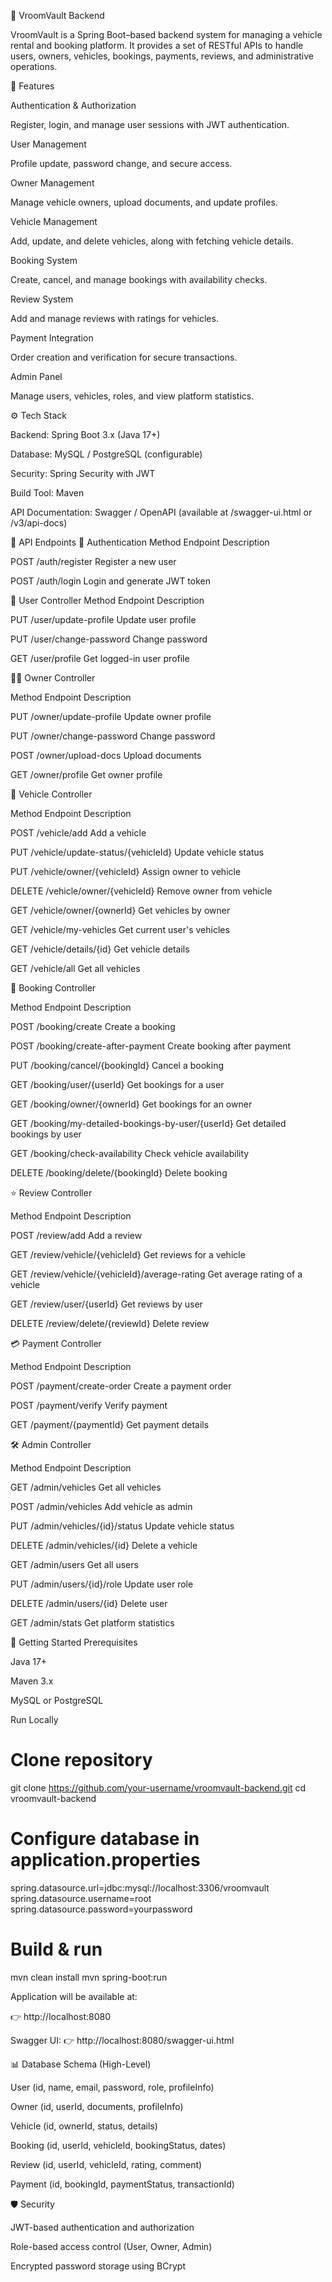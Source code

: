 🚗 VroomVault Backend

VroomVault is a Spring Boot–based backend system for managing a vehicle rental and booking platform.
It provides a set of RESTful APIs to handle users, owners, vehicles, bookings, payments, reviews, and administrative operations.

📌 Features

Authentication & Authorization

Register, login, and manage user sessions with JWT authentication.

User Management

Profile update, password change, and secure access.

Owner Management

Manage vehicle owners, upload documents, and update profiles.

Vehicle Management

Add, update, and delete vehicles, along with fetching vehicle details.

Booking System

Create, cancel, and manage bookings with availability checks.

Review System

Add and manage reviews with ratings for vehicles.

Payment Integration

Order creation and verification for secure transactions.

Admin Panel

Manage users, vehicles, roles, and view platform statistics.

⚙️ Tech Stack

Backend: Spring Boot 3.x (Java 17+)

Database: MySQL / PostgreSQL (configurable)

Security: Spring Security with JWT

Build Tool: Maven

API Documentation: Swagger / OpenAPI (available at /swagger-ui.html or /v3/api-docs)

📂 API Endpoints
🔑 Authentication
Method	Endpoint	Description

POST	/auth/register	Register a new user

POST	/auth/login	Login and generate JWT token

👤 User Controller
Method	Endpoint	Description

PUT	/user/update-profile	Update user profile

PUT	/user/change-password	Change password

GET	/user/profile	Get logged-in user profile


🧑‍💼 Owner Controller

Method	Endpoint	Description

PUT	/owner/update-profile	Update owner profile

PUT	/owner/change-password	Change password

POST	/owner/upload-docs	Upload documents

GET	/owner/profile	Get owner profile

🚙 Vehicle Controller

Method	Endpoint	Description

POST	/vehicle/add	Add a vehicle

PUT	/vehicle/update-status/{vehicleId}	Update vehicle status

PUT	/vehicle/owner/{vehicleId}	Assign owner to vehicle

DELETE	/vehicle/owner/{vehicleId}	Remove owner from vehicle

GET	/vehicle/owner/{ownerId}	Get vehicles by owner

GET	/vehicle/my-vehicles	Get current user's vehicles

GET	/vehicle/details/{id}	Get vehicle details

GET	/vehicle/all	Get all vehicles

📅 Booking Controller

Method	Endpoint	Description

POST	/booking/create	Create a booking

POST	/booking/create-after-payment	Create booking after payment

PUT	/booking/cancel/{bookingId}	Cancel a booking

GET	/booking/user/{userId}	Get bookings for a user

GET	/booking/owner/{ownerId}	Get bookings for an owner

GET	/booking/my-detailed-bookings-by-user/{userId}	Get detailed bookings by user

GET	/booking/check-availability	Check vehicle availability

DELETE	/booking/delete/{bookingId}	Delete booking

⭐ Review Controller

Method	Endpoint	Description

POST	/review/add	Add a review

GET	/review/vehicle/{vehicleId}	Get reviews for a vehicle

GET	/review/vehicle/{vehicleId}/average-rating	Get average rating of a vehicle

GET	/review/user/{userId}	Get reviews by user

DELETE	/review/delete/{reviewId}	Delete review


💳 Payment Controller

Method	Endpoint	Description

POST	/payment/create-order	Create a payment order

POST	/payment/verify	Verify payment

GET	/payment/{paymentId}	Get payment details

🛠️ Admin Controller

Method	Endpoint	Description

GET	/admin/vehicles	Get all vehicles

POST	/admin/vehicles	Add vehicle as admin

PUT	/admin/vehicles/{id}/status	Update vehicle status

DELETE	/admin/vehicles/{id}	Delete a vehicle

GET	/admin/users	Get all users

PUT	/admin/users/{id}/role	Update user role

DELETE	/admin/users/{id}	Delete user

GET	/admin/stats	Get platform statistics

🚀 Getting Started
Prerequisites

Java 17+

Maven 3.x

MySQL or PostgreSQL

Run Locally
# Clone repository
git clone https://github.com/your-username/vroomvault-backend.git
cd vroomvault-backend

# Configure database in application.properties
spring.datasource.url=jdbc:mysql://localhost:3306/vroomvault
spring.datasource.username=root
spring.datasource.password=yourpassword

# Build & run
mvn clean install
mvn spring-boot:run


Application will be available at:

👉 http://localhost:8080

Swagger UI: 👉 http://localhost:8080/swagger-ui.html

📊 Database Schema (High-Level)

User (id, name, email, password, role, profileInfo)

Owner (id, userId, documents, profileInfo)

Vehicle (id, ownerId, status, details)

Booking (id, userId, vehicleId, bookingStatus, dates)

Review (id, userId, vehicleId, rating, comment)

Payment (id, bookingId, paymentStatus, transactionId)

🛡️ Security

JWT-based authentication and authorization

Role-based access control (User, Owner, Admin)

Encrypted password storage using BCrypt
